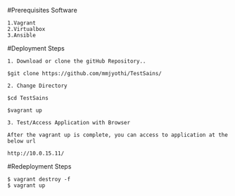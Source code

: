 #Prerequisites Software

```
1.Vagrant
2.Virtualbox 
3.Ansible
```

#Deployment Steps
```
1. Download or clone the gitHub Repository..

$git clone https://github.com/mmjyothi/TestSains/

2. Change Directory 

$cd TestSains

$vagrant up

3. Test/Access Application with Browser

After the vagrant up is complete, you can access to application at the below url

http://10.0.15.11/
```

#Redeployment Steps
```
$ vagrant destroy -f
$ vagrant up
```



